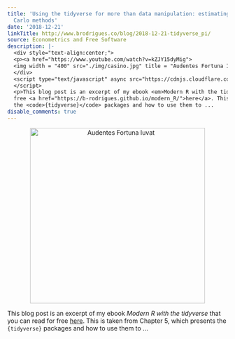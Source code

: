```yaml
---
title: 'Using the tidyverse for more than data manipulation: estimating pi with Monte
  Carlo methods'
date: '2018-12-21'
linkTitle: http://www.brodrigues.co/blog/2018-12-21-tidyverse_pi/
source: Econometrics and Free Software
description: |-
  <div style="text-align:center;">
  <p><a href="https://www.youtube.com/watch?v=kZJY15dyMig">
  <img width = "400" src="./img/casino.jpg" title = "Audentes Fortuna Iuvat"></a></p>
  </div>
  <script type="text/javascript" async src="https://cdnjs.cloudflare.com/ajax/libs/mathjax/2.7.5/MathJax.js?config=TeX-MML-AM_CHTML">
  </script>
  <p>This blog post is an excerpt of my ebook <em>Modern R with the tidyverse</em> that you can read for
  free <a href="https://b-rodrigues.github.io/modern_R/">here</a>. This is taken from Chapter 5, which presents
  the <code>{tidyverse}</code> packages and how to use them to ...
disable_comments: true
---
```

<div style="text-align:center;">
<p><a href="https://www.youtube.com/watch?v=kZJY15dyMig">
<img width = "400" src="./img/casino.jpg" title = "Audentes Fortuna Iuvat"></a></p>
</div>
<script type="text/javascript" async src="https://cdnjs.cloudflare.com/ajax/libs/mathjax/2.7.5/MathJax.js?config=TeX-MML-AM_CHTML">
</script>
<p>This blog post is an excerpt of my ebook <em>Modern R with the tidyverse</em> that you can read for
free <a href="https://b-rodrigues.github.io/modern_R/">here</a>. This is taken from Chapter 5, which presents
the <code>{tidyverse}</code> packages and how to use them to ...